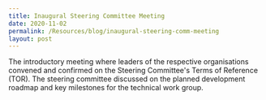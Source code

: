 ```yaml
---
title: Inaugural Steering Committee Meeting
date: 2020-11-02
permalink: /Resources/blog/inaugural-steering-comm-meeting
layout: post
---
```



The introductory meeting where leaders of the respective organisations convened and confirmed on the Steering Committee's Terms of Reference (TOR). The steering committee discussed on the planned development roadmap and key milestones for the technical work group.